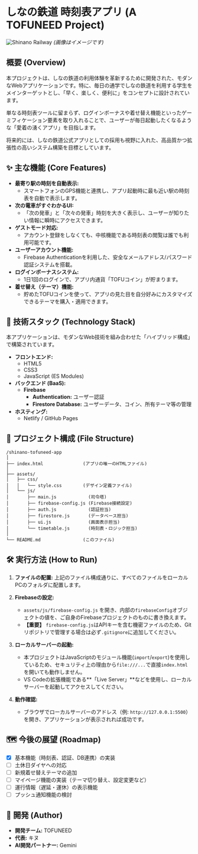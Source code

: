 # しなの鉄道 時刻表アプリ (A TOFUNEED Project)

![Shinano Railway](https://user-images.githubusercontent.com/1098419/195353595-3652e90f-788c-4c4f-9e79-8802d33481dc.png)
*(画像はイメージです)*

## 概要 (Overview)

本プロジェクトは、しなの鉄道の利用体験を革新するために開発された、モダンなWebアプリケーションです。特に、毎日の通学でしなの鉄道を利用する学生をメインターゲットとし、「早く、楽しく、便利に」をコンセプトに設計されています。

単なる時刻表ツールに留まらず、ログインボーナスや着せ替え機能といったゲーミフィケーション要素を取り入れることで、ユーザーが毎日起動したくなるような「愛着の湧くアプリ」を目指します。

将来的には、しなの鉄道公式アプリとしての採用も視野に入れた、高品質かつ拡張性の高いシステム構築を目標としています。

## ✨ 主な機能 (Core Features)

- **最寄り駅の時刻を自動表示:**
  - スマートフォンのGPS機能と連携し、アプリ起動時に最も近い駅の時刻表を自動で表示します。
- **次の電車がすぐわかるUI:**
  - 「次の発車」と「次々の発車」時刻を大きく表示し、ユーザーが知りたい情報に瞬時にアクセスできます。
- **ゲストモード対応:**
  - アカウント登録をしなくても、中核機能である時刻表の閲覧は誰でも利用可能です。
- **ユーザーアカウント機能:**
  - Firebase Authenticationを利用した、安全なメールアドレス/パスワード認証システムを搭載。
- **ログインボーナスシステム:**
  - 1日1回のログインで、アプリ内通貨「TOFUコイン」が貯まります。
- **着せ替え（テーマ）機能:**
  - 貯めたTOFUコインを使って、アプリの見た目を自分好みにカスタマイズできるテーマを購入・適用できます。

## 🚀 技術スタック (Technology Stack)

本アプリケーションは、モダンなWeb技術を組み合わせた「ハイブリッド構成」で構築されています。

- **フロントエンド:**
  - HTML5
  - CSS3
  - JavaScript (ES Modules)
- **バックエンド (BaaS):**
  - **Firebase**
    - **Authentication:** ユーザー認証
    - **Firestore Database:** ユーザーデータ、コイン、所有テーマ等の管理
- **ホスティング:**
  - Netlify / GitHub Pages

## 📂 プロジェクト構成 (File Structure)

```
/shinano-tofuneed-app
│
├── index.html               (アプリの唯一のHTMLファイル)
│
├── assets/
│   ├── css/
│   │   └── style.css        (デザイン定義ファイル)
│   └── js/
│       ├── main.js            (司令塔)
│       ├── firebase-config.js (Firebase接続設定)
│       ├── auth.js            (認証担当)
│       ├── firestore.js       (データベース担当)
│       ├── ui.js              (画面表示担当)
│       └── timetable.js       (時刻表・ロジック担当)
│
└── README.md                (このファイル)
```

## 🛠️ 実行方法 (How to Run)

1.  **ファイルの配置:**
    上記のファイル構成通りに、すべてのファイルをローカルPCのフォルダに配置します。

2.  **Firebaseの設定:**
    - `assets/js/firebase-config.js` を開き、内部の`firebaseConfig`オブジェクトの値を、ご自身のFirebaseプロジェクトのものに書き換えます。
    - **【重要】** `firebase-config.js`はAPIキーを含む機密ファイルのため、Gitリポジトリで管理する場合は必ず`.gitignore`に追加してください。

3.  **ローカルサーバーの起動:**
    - 本プロジェクトはJavaScriptのモジュール機能(`import`/`export`)を使用しているため、セキュリティ上の理由から`file:///...`で直接`index.html`を開いても動作しません。
    - VS Codeの拡張機能である**「Live Server」**などを使用し、ローカルサーバーを起動してアクセスしてください。

4.  **動作確認:**
    - ブラウザでローカルサーバーのアドレス（例: `http://127.0.0.1:5500`）を開き、アプリケーションが表示されれば成功です。

## 🗺️ 今後の展望 (Roadmap)

- [x] 基本機能（時刻表、認証、DB連携）の実装
- [ ] 土休日ダイヤへの対応
- [ ] 新規着せ替えテーマの追加
- [ ] マイページ機能の実装（テーマ切り替え、設定変更など）
- [ ] 運行情報（遅延・運休）の表示機能
- [ ] プッシュ通知機能の検討

## 👤 開発 (Author)

- **開発チーム:** TOFUNEED
- **代表:** キヌ
- **AI開発パートナー:** Gemini